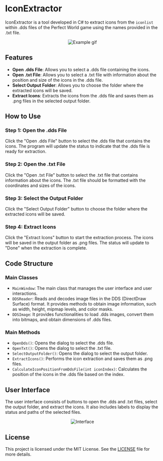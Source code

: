 # IconExtractor

IconExtractor is a tool developed in C# to extract icons from the `iconlist` within .dds files of the Perfect World game using the names provided in the .txt file.

<p align="center">
  <img src="https://i.imgur.com/TGe3ZR2.gif" Alt="Example gif">
</p>

## Features

- **Open .dds File**: Allows you to select a .dds file containing the icons.
- **Open .txt File**: Allows you to select a .txt file with information about the position and size of the icons in the .dds file.
- **Select Output Folder**: Allows you to choose the folder where the extracted icons will be saved.
- **Extract Icons**: Extracts the icons from the .dds file and saves them as .png files in the selected output folder.


## How to Use

### Step 1: Open the .dds File

Click the "Open .dds File" button to select the .dds file that contains the icons. The program will update the status to indicate that the .dds file is ready for extraction.

### Step 2: Open the .txt File

Click the "Open .txt File" button to select the .txt file that contains information about the icons. The .txt file should be formatted with the coordinates and sizes of the icons.

### Step 3: Select the Output Folder

Click the "Select Output Folder" button to choose the folder where the extracted icons will be saved.

### Step 4: Extract Icons

Click the "Extract Icons" button to start the extraction process. The icons will be saved in the output folder as .png files. The status will update to "Done" when the extraction is complete.

## Code Structure

### Main Classes

- `MainWindow`: The main class that manages the user interface and user interactions.
- `DDSReader`: Reads and decodes image files in the DDS (DirectDraw Surface) format. It provides methods to obtain image information, such as width, height, mipmap levels, and color masks.
- `DDSImage`: It provides functionalities to load .dds images, convert them into bitmaps, and obtain dimensions of .dds files.

### Main Methods

- `OpenDds()`: Opens the dialog to select the .dds file.
- `OpenTxt()`: Opens the dialog to select the .txt file.
- `SelectOutputFolder()`: Opens the dialog to select the output folder.
- `ExtractIcons()`: Performs the icon extraction and saves them as .png files.
- `CalculateIconPositionFromDdsFile(int iconIndex)`: Calculates the position of the icons in the .dds file based on the index.

## User Interface

The user interface consists of buttons to open the .dds and .txt files, select the output folder, and extract the icons. It also includes labels to display the status and paths of the selected files.
<p align="center">
  <img src="https://i.imgur.com/ZUJONhI.png" alt="Interface"/>
  </p>

## License

This project is licensed under the MIT License. See the [LICENSE](https://github.com/zennonpw/IconExtractor/blob/master/LICENSE) file for more details.
